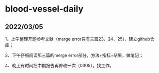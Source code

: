 # blood-vessel-daily

## 2022/03/05
1、上午整理开题参考文献（merge error只有三篇23、24、25），建立github仓库；

3、下午仔细阅读那三篇的merge error部分，方法+指标+结果，做笔记；

4、晚上有时间把中期报告再修改一次（0305），找工作。
